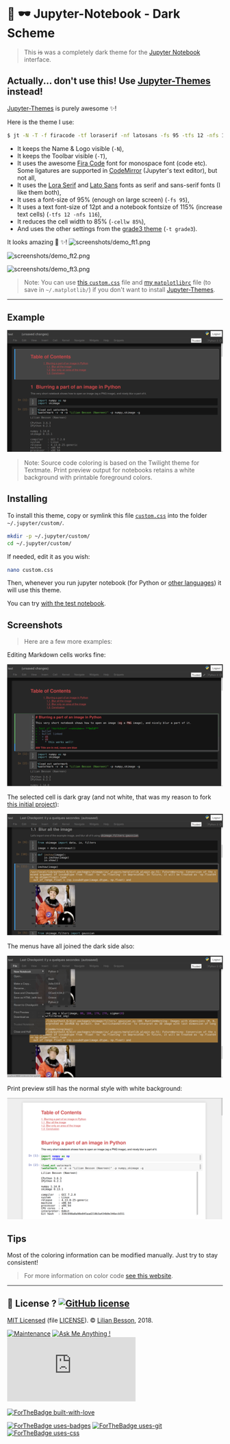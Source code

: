 # :art: :dark_sunglasses: Jupyter-Notebook - Dark Scheme

> This ~~is~~ was a completely dark theme for the [Jupyter Notebook](https://www.jupyter.org/) interface.

## Actually... don't use this! Use [Jupyter-Themes](https://github.com/dunovank/jupyter-themes) instead!
[Jupyter-Themes](https://github.com/dunovank/jupyter-themes) is purely awesome :sparkles:!

Here is the theme I use:
```bash
$ jt -N -T -f firacode -tf loraserif -nf latosans -fs 95 -tfs 12 -nfs 115 -cellw 85% -t grade3
```

- It keeps the Name & Logo visible (`-N`),
- It keeps the Toolbar visible (`-T`),
- It uses the awesome [Fira Code](https://github.com/tonsky/FiraCode/) font for monospace font (code etc). Some ligatures are supported in [CodeMirror](https://codemirror.net/) (Jupyter's text editor), but not all,
- It uses the [Lora Serif](https://www.fontsquirrel.com/fonts/lora) and [Lato Sans](http://www.latofonts.com/lato-free-fonts/) fonts as serif and sans-serif fonts (I like them both),
- It uses a font-size of 95% (enough on large screen) (`-fs 95`),
- It uses a text font-size of 12pt and a notebook fontsize of 115% (increase text cells) (`-tfs 12 -nfs 116`),
- It reduces the cell width to 85% (`-cellw 85%`),
- And uses the other settings from the [grade3 theme](https://github.com/dunovank/jupyter-themes#grade3-syntax) (`-t grade3`).

It looks amazing :art: :sparkles:!
![screenshots/demo_ft1.png](screenshots/demo_ft1.png)

![screenshots/demo_ft2.png](screenshots/demo_ft2.png)

![screenshots/demo_ft3.png](screenshots/demo_ft3.png)

> Note: You can use [this `custom.css`](custom.css) file and [my `matplotlibrc`](matplotlibrc) file (to save in `~/.matplotlib/`) if you don't want to install [Jupyter-Themes](https://github.com/dunovank/jupyter-themes).

----

## Example

![screenshots/demo1.png](screenshots/demo1.png)

> Note: Source code coloring is based on the Twilight theme for Textmate. Print preview output for notebooks retains a white background with printable foreground colors.

## Installing
To install this theme, copy or symlink this file [`custom.css`](https://github.com/Naereen/Jupyter-Notebook-Atom-Scheme/raw/master/custom.css) into the folder `~/.jupyter/custom/`.

```bash
mkdir -p ~/.jupyter/custom/
cd ~/.jupyter/custom/
```

If needed, edit it as you wish:

```bash
nano custom.css
```

Then, whenever you run jupyter notebook (for Python or [other languages](https://github.com/jupyter/jupyter/wiki/Jupyter-kernels)) it will use this theme.

You can try [with the test notebook](test/test.ipynb).

## Screenshots
> Here are a few more examples:

Editing Markdown cells works fine:

![screenshots/demo3.png](screenshots/demo3.png)

The selected cell is dark gray (and not white, that was my reason to fork [this initial project](https://github.com/AlexandreRobicquet/Jupyter-Notebook-Atom-Scheme)):

![screenshots/demo4.png](screenshots/demo4.png)

The menus have all joined the dark side also:

![screenshots/demo5.png](screenshots/demo5.png)


Print preview still has the normal style with white background:

![screenshots/demo6.png](screenshots/demo6.png)

## Tips
Most of the coloring information can be modified manually. Just try to stay consistent!

> For more information on color code [see this website](http://html-color-codes.info/).

----

## :scroll: License ? [![GitHub license](https://img.shields.io/github/license/Naereen/Jupyter-Notebook-Atom-Scheme.svg)](https://github.com/Naereen/Jupyter-Notebook-Atom-Scheme/blob/master/LICENSE)
[MIT Licensed](https://lbesson.mit-license.org/) (file [LICENSE](LICENSE)).
© [Lilian Besson](https://GitHub.com/Naereen), 2018.

[![Maintenance](https://img.shields.io/badge/Maintained%3F-yes-green.svg)](https://GitHub.com/Naereen/Jupyter-Notebook-Atom-Scheme/graphs/commit-activity)
[![Ask Me Anything !](https://img.shields.io/badge/Ask%20me-anything-1abc9c.svg)](https://GitHub.com/Naereen/ama)
[![Analytics](https://ga-beacon.appspot.com/UA-38514290-17/github.com/Naereen/Jupyter-Notebook-Atom-Scheme/README.md?pixel)](https://GitHub.com/Naereen/Jupyter-Notebook-Atom-Scheme/)

[![ForTheBadge built-with-love](https://ForTheBadge.com/images/badges/built-with-love.svg)](https://GitHub.com/Naereen/)

[![ForTheBadge uses-badges](https://ForTheBadge.com/images/badges/uses-badges.svg)](https://ForTheBadge.com)
[![ForTheBadge uses-git](https://ForTheBadge.com/images/badges/uses-git.svg)](https://GitHub.com/)
[![ForTheBadge uses-css](https://ForTheBadge.com/images/badges/uses-css.svg)](https://ForTheBadge.com)

